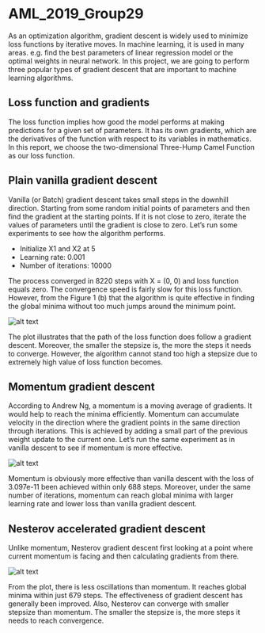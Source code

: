 # AML_2019_Group29
As an optimization algorithm, gradient descent is widely used to minimize loss functions by iterative moves. In machine learning, it is used in many areas. e.g. find the best parameters of linear regression model or the optimal weights in neural network. In this project, we are going to perform three popular types of gradient descent that are important to machine learning algorithms.
 
## Loss function and gradients
The loss function implies how good the model performs at making predictions for a given set of parameters. It has its own gradients, which are the derivatives of the function with respect to its variables in mathematics. In this report, we choose the two-dimensional Three-Hump Camel Function as our loss function.
 
## Plain vanilla gradient descent
Vanilla (or Batch) gradient descent takes small steps in the downhill direction. Starting from some random initial points of parameters and then find the gradient at the starting points. If it is not close to zero, iterate the values of parameters until the gradient is close to zero. Let’s run some experiments to see how the algorithm performs.
 
* Initialize X1 and X2 at 5
* Learning rate: 0.001
* Number of iterations: 10000
 
The process converged in 8220 steps with X = (0, 0) and loss function equals zero. The convergence speed is fairly slow for this loss function. However, from the Figure 1 (b) that the algorithm is quite effective in finding the global minima without too much jumps around the minimum point. 
 
![alt text](https://user-images.githubusercontent.com/52373417/60927788-047a3e80-a2a3-11e9-8024-60813e6da465.png)
 
The plot illustrates that the path of the loss function does follow a gradient descent. Moreover, the smaller the stepsize is, the more the steps it needs to converge. However, the algorithm cannot stand too high a stepsize due to extremely high value of loss function becomes. 
 
## Momentum gradient descent
According to Andrew Ng, a momentum is a moving average of gradients. It would help to reach the minima efficiently. Momentum can accumulate velocity in the direction where the gradient points in the same direction through iterations. This is achieved by adding a small part of the previous weight update to the current one. Let’s run the same experiment as in vanilla descent to see if momentum is more effective.
 
 
 
![alt text](https://user-images.githubusercontent.com/52373417/60927968-91bd9300-a2a3-11e9-9913-38cbb64addc5.png)
 
Momentum is obviously more effective than vanilla descent with the loss of 3.097e-11 been achieved within only 688 steps. Moreover, under the same number of iterations, momentum can reach global minima with larger learning rate and lower loss than vanilla gradient descent.
 
## Nesterov accelerated gradient descent
Unlike momentum, Nesterov gradient descent first looking at a point where current momentum is facing and then calculating gradients from there.
 
![alt text](https://user-images.githubusercontent.com/52373417/60927999-aac64400-a2a3-11e9-9207-4ebc82d850e0.png)
 
From the plot, there is less oscillations than momentum. It reaches global minima within just 679 steps. The effectiveness of gradient descent has generally been improved. Also, Nesterov can converge with smaller stepsize than momentum. The smaller the stepsize is, the more steps it needs to reach convergence. 


